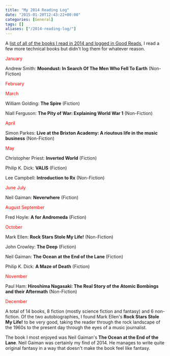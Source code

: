 ```yaml
---
title: "My 2014 Reading Log"
date: "2015-01-20T12:43:22+00:00"
categories: [General]
tags: []
aliases: ["/2014-reading-log/"]
---
```


A [list of all of the books I read in 2014 and logged in Good Reads](http://www.goodreads.com/review/list/5896009-jack?shelf=read), I read a few more technical books but didn't log them for whatever reason.

<span style="color: #ff0000;">January</span>

Andrew Smith: <strong>Moondust: In Search Of The Men Who Fell To Earth</strong> (Non-Fiction)

<span style="color: #ff0000;">February</span>

<span style="color: #ff0000;">March</span>

William Golding: <strong>The Spire</strong> (Fiction)

Niall Ferguson: <strong>The Pity of War: Explaining World War 1</strong> (Non-Fiction)

<span style="color: #ff0000;">April</span>

Simon Parkes: <strong>Live at the Brixton Academy: A rioutous life in the music business</strong> (Non-Fiction)

<span style="color: #ff0000;">May</span>

Christopher Priest: <strong>Inverted World</strong> (Fiction)<strong>
</strong>

Philip K. Dick: <strong>VALIS</strong> (Fiction)<strong>
</strong>

Lee Campbell: <strong>Introduction to Rx</strong> (Non-Fiction)

<span style="color: #ff0000;">June</span>
<span style="color: #ff0000;"> July</span>

Neil Gaiman: <strong>Neverwhere</strong> (Fiction)

<span style="color: #ff0000;">August</span>
<span style="color: #ff0000;"> September</span>

Fred Hoyle: <strong>A for Andromeda</strong> (Fiction)

<span style="color: #ff0000;">October</span>

Mark Ellen: <strong>Rock Stars Stole My Life!</strong> (Non-Fiction)

John Crowley: <strong>The Deep</strong> (Fiction)

Neil Gaiman: <strong>The Ocean at the End of the Lane </strong>(Fiction)

Philip K. Dick: <strong>A Maze of Death</strong> (Fiction)

<span style="color: #ff0000;">November</span>

Paul Ham: <strong>Hiroshima Nagasaki: The Real Story of the Atomic Bombings and their Aftermath</strong> (Non-Fiction)

<span style="color: #ff0000;">December</span>

A total of 14 books, 8 fiction (mostly science fiction and fantasy) and 6 non-fiction. Of the two autobiographies, I found Mark Ellen's <strong>Rock Stars Stole My Life!</strong> to be very good, taking the reader through the rock landscape of the 1960s to the present day through the eyes of a music journalist.

The book I most enjoyed was Neil Gaiman's <strong>The Ocean at the End of the Lane</strong>. Neil Gaiman was certainly my find of 2014. He manages to write quite original fantasy in a way that doesn't make the book feel like fantasy.
